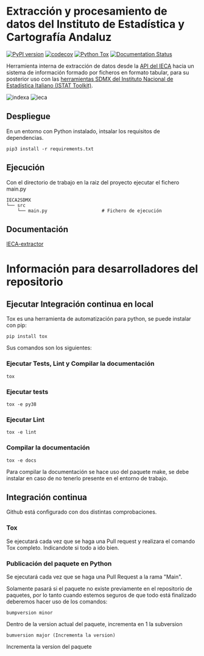 ﻿# Extracción y procesamiento de datos del Instituto de Estadística y Cartografía Andaluz

[![PyPI version](https://badge.fury.io/py/ieca-extractor.svg)](https://badge.fury.io/py/ieca-extractor)
[![codecov](https://codecov.io/gh/frapercan/IECA2SDMX/branch/develop/graph/badge.svg?token=GbJ3V9jEa7)](https://codecov.io/gh/frapercan/IECA2SDMX)
[![Python Tox](https://github.com/frapercan/IECA2SDMX/actions/workflows/tox.yml/badge.svg)](https://github.com/frapercan/IECA2SDMX/actions/workflows/tox.yml)
[![Documentation Status](https://readthedocs.org/projects/ieca2sdmx/badge/?version=latest)](https://ieca2sdmx.readthedocs.io/en/latest/?badge=latest)

Herramienta interna de extracción de datos desde la [API del IECA](https://www.juntadeandalucia.es/institutodeestadisticaycartografia/badea/apidoc) hacia un sistema de información formado por ficheros en formato tabular, para su posterior uso con las [herramientas SDMX del Instituto Nacional de Estadística Italiano (ISTAT Toolkit)](https://sdmxistattoolkit.github.io/).

![indexa](imagenes/indexa-logo.png)
![ieca](imagenes/ieca-logo.png)


## Despliegue

En un entorno con Python instalado, intsalar los requisitos de dependencias.

    pip3 install -r requirements.txt

## Ejecución
Con el directorio de trabajo en la raiz del proyecto ejecutar el fichero main.py

    IECA2SDMX
    └── src
        └── main.py                    # Fichero de ejecución

## Documentación
[IECA-extractor](https://ieca-extractor.readthedocs.io/en/latest/)


# Información para desarrolladores del repositorio
## Ejecutar Integración continua en local

Tox es una herramienta de automatización para python, se puede instalar con pip:
    
    pip install tox
    
Sus comandos son los siguientes:

### Ejecutar Tests, Lint y Compilar la documentación

    tox

### Ejecutar tests

    tox -e py38

### Ejecutar Lint

    tox -e lint

### Compilar la documentación

    tox -e docs

Para compilar la documentación se hace uso del paquete make, se debe instalar en caso de no tenerlo presente en el entorno de trabajo.

## Integración continua
Github está configurado con dos distintas comprobaciones.

### Tox

Se ejecutará cada vez que se haga una Pull request y realizara el comando Tox completo. Indicandote si todo a ido bien.

### Publicación del paquete en Python

Se ejecutará cada vez que se haga una Pull Request a la rama "Main".

Solamente pasará si el paquete no existe previamente en el repositorio de paquetes, por lo tanto cuando estemos seguros de que todo está finalizado deberemos hacer uso de los comandos:

    bumpversion minor 

Dentro de la version actual del paquete, incrementa en 1 la subversion

    bumversion major (Incrementa la version)
    
 Incrementa la version del paquete


